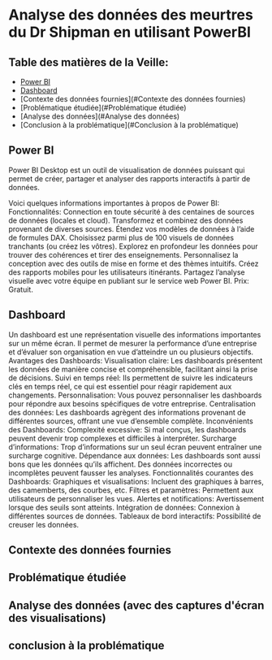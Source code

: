 # Analyse des données des meurtres du Dr Shipman en utilisant PowerBI

## Table des matières de la Veille:

- [Power BI](#power-bi)
- [Dashboard](#dashboard)
- [Contexte des données fournies](#Contexte des données fournies)
- [Problématique étudiée](#Problématique étudiée)
- [Analyse des données](#Analyse des données)
- [Conclusion à la problématique](#Conclusion à la problématique)

## Power BI

Power BI Desktop est un outil de visualisation de données puissant qui permet de créer, partager et analyser des rapports interactifs à partir de données.

Voici quelques informations importantes à propos de Power BI:
Fonctionnalités:
Connection en toute sécurité à des centaines de sources de données (locales et cloud).
Transformez et combinez des données provenant de diverses sources.
Étendez vos modèles de données à l’aide de formules DAX.
Choisissez parmi plus de 100 visuels de données tranchants (ou créez les vôtres).
Explorez en profondeur les données pour trouver des cohérences et tirer des enseignements.
Personnalisez la conception avec des outils de mise en forme et des thèmes intuitifs.
Créez des rapports mobiles pour les utilisateurs itinérants.
Partagez l’analyse visuelle avec votre équipe en publiant sur le service web Power BI.
Prix:
Gratuit.

## Dashboard

Un dashboard est une représentation visuelle des informations importantes sur un même écran. Il permet de mesurer la performance d’une entreprise et d’évaluer son organisation en vue d’atteindre un ou plusieurs objectifs.
Avantages des Dashboards:
Visualisation claire: Les dashboards présentent les données de manière concise et compréhensible, facilitant ainsi la prise de décisions.
Suivi en temps réel: Ils permettent de suivre les indicateurs clés en temps réel, ce qui est essentiel pour réagir rapidement aux changements.
Personnalisation: Vous pouvez personnaliser les dashboards pour répondre aux besoins spécifiques de votre entreprise.
Centralisation des données: Les dashboards agrègent des informations provenant de différentes sources, offrant une vue d’ensemble complète.
Inconvénients des Dashboards:
Complexité excessive: Si mal conçus, les dashboards peuvent devenir trop complexes et difficiles à interpréter.
Surcharge d’informations: Trop d’informations sur un seul écran peuvent entraîner une surcharge cognitive.
Dépendance aux données: Les dashboards sont aussi bons que les données qu’ils affichent. Des données incorrectes ou incomplètes peuvent fausser les analyses.
Fonctionnalités courantes des Dashboards:
Graphiques et visualisations: Incluent des graphiques à barres, des camemberts, des courbes, etc.
Filtres et paramètres: Permettent aux utilisateurs de personnaliser les vues.
Alertes et notifications: Avertissement lorsque des seuils sont atteints.
Intégration de données: Connexion à différentes sources de données.
Tableaux de bord interactifs: Possibilité de creuser les données.

## Contexte des données fournies

## Problématique étudiée

## Analyse des données (avec des captures d'écran des visualisations)

## conclusion à la problématique